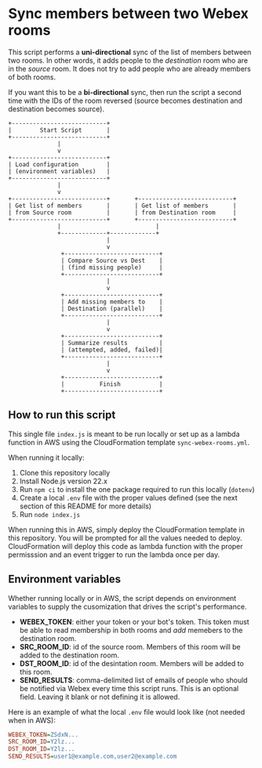 # Sync members between two Webex rooms

This script performs a **uni-directional** sync of the list of members between two rooms. In other words, it adds people to the *destination* room who are in the *source* room. It does not try to add people who are already members of both rooms.

If you want this to be a **bi-directional** sync, then run the script a second time with the IDs of the room reversed (source becomes destination and destination becomes source).

```
+---------------------------+
|        Start Script       |
+---------------------------+
              |
              v
+---------------------------+
| Load configuration        |
| (environment variables)   |
+---------------------------+
              |
              v
+---------------------------+       +---------------------------+
| Get list of members       |       | Get list of members       |
| from Source room          |       | from Destination room     |
+---------------------------+       +---------------------------+
              |                           |
              +-------------+-------------+
                            |
                            v
               +---------------------------+
               | Compare Source vs Dest    |
               | (find missing people)     |
               +---------------------------+
                            |
                            v
               +---------------------------+
               | Add missing members to    |
               | Destination (parallel)    |
               +---------------------------+
                            |
                            v
               +---------------------------+
               | Summarize results         |
               | (attempted, added, failed)|
               +---------------------------+
                            |
                            v
               +---------------------------+
               |          Finish           |
               +---------------------------+
```

## How to run this script

This single file `index.js` is meant to be run locally or set up as a lambda function in AWS using the CloudFormation template `sync-webex-rooms.yml`.

When running it locally:
1. Clone this repository locally
1. Install Node.js version 22.x
1. Run `npm ci` to install the one package required to run this locally (`dotenv`)
1. Create a local `.env` file with the proper values defined (see the next section of this README for more details)
1. Run `node index.js`

When running this in AWS, simply deploy the CloudFormation template in this repository. You will be prompted for all the values needed to deploy. CloudFormation will deploy this code as lambda function with the proper permisssion and an event trigger to run the lambda once per day.

## Environment variables

Whether running locally or in AWS, the script depends on environment variables to supply the cusomization that drives the script's performance.
* **WEBEX_TOKEN**: either your token or your bot's token. This token must be able to read membership in both rooms and *add* memebers to the destination room.
* **SRC_ROOM_ID**: id of the source room. Members of this room will be added to the destination room.
* **DST_ROOM_ID**: id of the desintation room. Members will be added to this room.
* **SEND_RESULTS**: comma-delimited list of emails of people who should be notified via Webex every time this script runs. This is an optional field. Leaving it blank or not defining it is allowed.

Here is an example of what the local `.env` file would look like (not needed when in AWS):

```ini
WEBEX_TOKEN=ZSdxN...
SRC_ROOM_ID=Y2lz...
DST_ROOM_ID=Y2lz...
SEND_RESULTS=user1@example.com,user2@example.com
```
